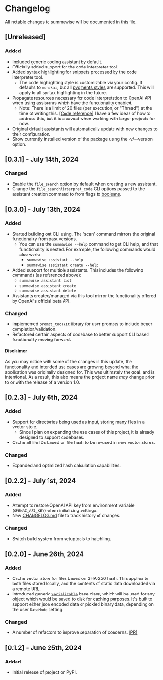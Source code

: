 # Changelog

All notable changes to summawise will be documented in this file.

## [Unreleased]

### Added

- Included generic coding assistant by default.
- Officially added support for the code interpreter tool.
- Added syntax highlighting for snippets processed by the code interpreter tool.
  - The code highlighting style is customizable via your config. It defaults to `monokai`, but all [pygments styles](https://pygments.org/styles/) are supported. This will apply to all syntax highlighting in the future.
- Propagate resources necessary for code interpretation to OpenAI API when using assistants which have the functionality enabled.
  - Note: There is a limit of 20 files (per execution, or "Thread") at the time of writing this. [[Code reference]](https://github.com/ooojustin/summawise/blob/95af17fe0ae058d242af27fef8029e08e133fb70/summawise/ai.py#L167-L178)
    I have a few ideas of how to address this, but it is a caveat when working with larger projects for now.
- Original default assistants will automatically update with new changes to their configuration.
- Show currently installed version of the package using the -v/--version option.

## [0.3.1] - July 14th, 2024

### Changed

- Enable the `file_search` option by default when creating a new assistant.
- Change the `file_search`/`interpret_code` CLI options passed to the assistant creation command to from flags to [booleans](https://github.com/pallets/click/blob/14f735cf59618941cf2930e633eb77651b1dc7cb/src/click/types.py#L599-L621).

## [0.3.0] - July 13th, 2024

### Added

- Started building out CLI using. The 'scan' command mirrors the original functionality from past versions.
  - You can use the `summawise --help` command to get CLI help, and that functionality is nested. For example, the following commands would also work:
    - `summawise assistant --help`
    - `summawise assistant create --help`
- Added support for multiple assistants. This includes the following commands (as referenced above):
  - `summawise assistant list`
  - `summawise assistant create`
  - `summawise assistant delete`
- Assistants created/managed via this tool mirror the functionality offered by OpenAI's official beta API.

### Changed

- Implemented `prompt_toolkit` library for user prompts to include better completion/validation.
- Refactored certain aspects of codebase to better support CLI based functionality moving forward.

#### Disclaimer

As you may notice with some of the changes in this update, the functionality and intended use cases are growing beyond what the application was originally designed for.
This was ultimately the goal, and is intentional. As a result, this also means the project name _may_ change prior to or with the release of a version 1.0.

## [0.2.3] - July 6th, 2024

### Added

- Support for directories being used as input, storing many files in a vector store.
  - Since I plan on expanding the use cases of this project, it is already designed to support codebases.
- Cache all file IDs based on file hash to be re-used in new vector stores.

### Changed

- Expanded and optimized hash calculation capabilities.

## [0.2.2] - July 1st, 2024

### Added

- Attempt to restore OpenAI API key from environment variable (`OPENAI_API_KEY`) when initializing settings.
- New [CHANGELOG.md](https://github.com/ooojustin/summawise/blob/main/CHANGELOG.md) file to track history of changes.

### Changed

- Switch build system from setuptools to hatchling.

## [0.2.0] - June 26th, 2024

### Added

- Cache vector store for files based on SHA-256 hash.
  This applies to both files stored locally, and the contents of static data downloaded via a remote URL.
- Introduced generic [`Serializable`](https://github.com/ooojustin/summawise/blob/39f478cfe5917e58d08a4a5ac789a6a6bb9fa7ea/summawise/serializable.py#L10-L39) base class, which will be used for any object which would be saved to disk for caching purposes. It's built to support either json encoded data or pickled binary data, depending on the user `DataMode` setting.

### Changed

- A number of refactors to improve separation of concerns. [[PR]](https://github.com/ooojustin/summawise/pull/7)

## [0.1.2] - June 25th, 2024

### Added

- Initial release of project on PyPI.
